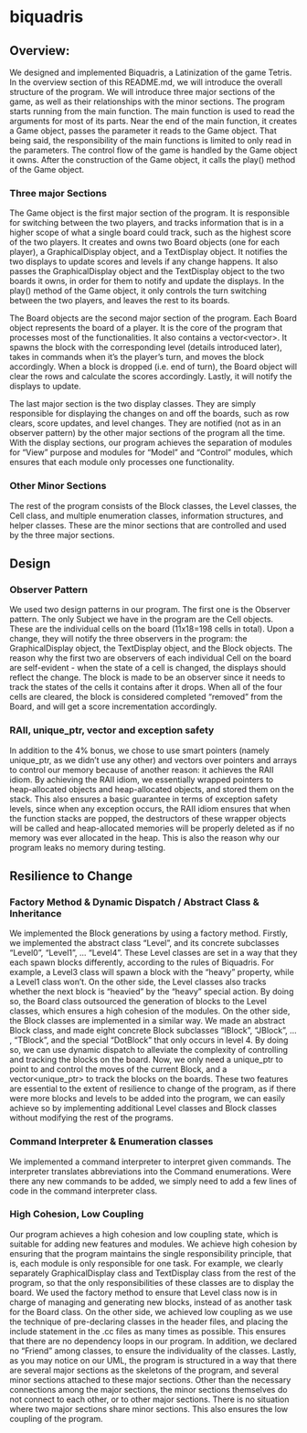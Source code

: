 # biquadris
## Overview:

We designed and implemented Biquadris, a Latinization of the game Tetris. In the overview section of this README.md, we will introduce the overall structure of the program. We
will introduce three major sections of the game, as well as their relationships with the minor sections. The program starts running from the main function. The main function is used to read the arguments for most of its parts. Near the end of the main function, it creates a Game object, passes the parameter it reads to the Game object. That being said, the responsibility of the main functions is limited to only read in the parameters. The control flow of the game is handled by the Game object it owns. After the construction of the Game object, it calls the play() method of the Game object.

### Three major Sections

The Game object is the first major section of the program. It is responsible for switching between the two players, and tracks information that is in a higher scope of what
a single board could track, such as the highest score of the two players. It creates and owns two Board objects (one for each player), a GraphicalDisplay object, and a TextDisplay
object. It notifies the two displays to update scores and levels if any change happens. It also passes the GraphicalDisplay object and the TextDisplay object to the two boards it owns, in order for them to notify and update the displays. In the play() method of the Game object, it only controls the turn switching between the two players, and leaves the rest to its boards.

The Board objects are the second major section of the program. Each Board object represents the board of a player. It is the core of the program that processes most of the
functionalities. It also contains a vector<vector<Cell>>. It spawns the block with the corresponding level (details introduced later), takes in commands when it’s the player’s
turn, and moves the block accordingly. When a block is dropped (i.e. end of turn), the Board object will clear the rows and calculate the scores accordingly. Lastly, it will notify the displays to update.

The last major section is the two display classes. They are simply responsible for displaying the changes on and off the boards, such as row clears, score updates, and level changes. They are notified (not as in an observer pattern) by the other major sections of the program all the time. With the display sections, our program achieves the separation of modules for “View” purpose and modules for “Model” and “Control” modules, which ensures that each module only processes one functionality.

### Other Minor Sections
The rest of the program consists of the Block classes, the Level classes, the Cell class, and multiple enumeration classes, information structures, and helper classes. These
are the minor sections that are controlled and used by the three major sections.

## Design

### Observer Pattern
We used two design patterns in our program. The first one is the Observer pattern. The only Subject we have in the program are the Cell objects. These are the individual cells on the board (11x18=198 cells in total). Upon a change, they will notify the three observers in the program: the GraphicalDisplay object, the TextDisplay object, and the Block objects. The reason why the first two are observers of each individual Cell on the board are self-evident - when the state of a cell is changed, the displays should reflect the change. The block is made to be an observer since it needs to track the states of the cells it contains after it drops. When all of the four cells are cleared, the block is considered completed “removed” from the Board, and will get a score incrementation accordingly.

### RAII, unique_ptr, vector and exception safety
In addition to the 4% bonus, we chose to use smart pointers (namely unique_ptr, as we didn’t use any other) and vectors over pointers and arrays to control our memory because
of another reason: it achieves the RAII idiom. By achieving the RAII idiom, we essentially wrapped pointers to heap-allocated objects and heap-allocated objects, and stored them
on the stack. This also ensures a basic guarantee in terms of exception safety levels, since when any exception occurs, the RAII idiom ensures that when the function stacks are
popped, the destructors of these wrapper objects will be called and heap-allocated memories will be properly deleted as if no memory was ever allocated in the heap. This is
also the reason why our program leaks no memory during testing. 

## Resilience to Change

### Factory Method & Dynamic Dispatch / Abstract Class & Inheritance
We implemented the Block generations by using a factory method. Firstly, we implemented the abstract class “Level”, and its concrete subclasses “Level0”, “Level1”, … “Level4”. These Level classes are set in a way that they each spawn blocks differently, according to the rules of Biquadris. For example, a Level3 class will spawn a block with the “heavy” property, while a Level1 class won’t. On the other side, the Level classes also tracks whether the next block is “heavied” by the “heavy” special action. By doing so, the Board class outsourced the generation of blocks to the Level classes, which ensures a high cohesion of the modules. On the other side, the Block classes are implemented in a similar way. We made an abstract Block class, and made eight concrete Block subclasses “IBlock”, “JBlock”, … , “TBlock”, and the special “DotBlock” that only occurs in level 4. By doing so, we can use dynamic dispatch to alleviate the complexity of controlling and tracking the blocks on the board. Now, we only need a unique_ptr<Block> to point to and control the moves of the current Block, and a vector<unique_ptr<Block>> to track the blocks on the boards. These two features are essential to the extent of resilience to change of the program, as if there were more blocks and levels to be added into the program, we can easily achieve so by implementing additional Level classes and Block classes without modifying the rest of the programs.
  
### Command Interpreter & Enumeration classes
We implemented a command interpreter to interpret given commands. The interpreter translates abbreviations into the Command enumerations. Were there any new commands to be added, we simply need to add a few lines of code in the command interpreter class.

### High Cohesion, Low Coupling
Our program achieves a high cohesion and low coupling state, which is suitable for adding new features and modules.
We achieve high cohesion by ensuring that the program maintains the single responsibility principle, that is, each module is only responsible for one task. For example, we clearly separately GraphicalDisplay class and TextDisplay class from the rest of the program, so that the only responsibilities of these classes are to display the board. We used the factory method to ensure that Level class now is in charge of managing and generating new blocks, instead of as another task for the Board class. On the other side, we achieved low coupling as we use the technique of pre-declaring classes in the header files, and placing the include statement in the .cc files as many times as possible. This ensures that there are no dependency loops in our program. In addition, we declared no “Friend” among classes, to ensure the individuality of the classes. Lastly, as you may notice on our UML, the program is structured in a way that there are several major sections as the skeletons of the program, and several minor sections attached to these major sections. Other than the necessary connections among the major sections, the minor sections themselves do not connect to each other, or to other major sections. There is no situation where two major sections share minor sections. This also ensures the low coupling of the program.
